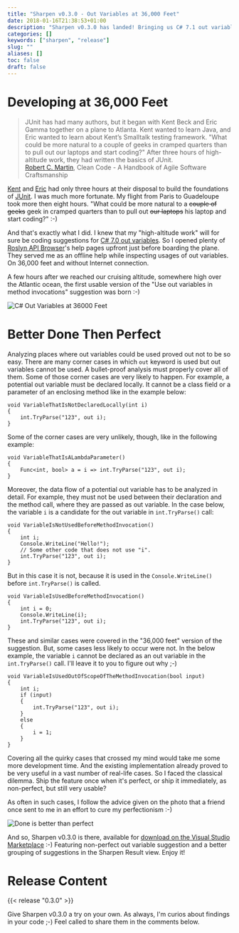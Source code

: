 ```yaml
---
title: "Sharpen v0.3.0 - Out Variables at 36,000 Feet"
date: 2018-01-16T21:38:53+01:00
description: "Sharpen v0.3.0 has landed! Bringing us C# 7.1 out variables developed at 36,000 feet ;-)"
categories: []
keywords: ["sharpen", "release"]
slug: ""
aliases: []
toc: false
draft: false
---
```

# Developing at 36,000 Feet

> JUnit has had many authors, but it began with Kent Beck and Eric Gamma together on a plane to Atlanta. Kent wanted to learn Java, and Eric wanted to learn about Kent’s Smalltalk testing framework. "What could be more natural to a couple of geeks in cramped quarters than to pull out our laptops and start coding?" After three hours of high-altitude work, they had written the basics of JUnit.<br/>
[Robert C. Martin](https://en.wikipedia.org/wiki/Robert_C._Martin), Clean Code - A Handbook of Agile Software Craftsmanship

[Kent](https://en.wikipedia.org/wiki/Kent_Beck) and [Eric](https://en.wikipedia.org/wiki/Erich_Gamma) had only three hours at their disposal to build the foundations of [JUnit](http://junit.org). I was much more fortunate. My flight from Paris to Guadeloupe took more then eight hours. "What could be more natural to a <s>couple of geeks</s> geek in cramped quarters than to pull out <s>our laptops</s> his laptop and start coding?" :-)

And that's exactly what I did. I knew that my "high-altitude work" will for sure be coding suggestions for [C# 7.0 out variables](https://docs.microsoft.com/en-us/dotnet/csharp/whats-new/csharp-7#out-variables). So I opened plenty of [Roslyn API Browser](https://docs.microsoft.com/dotnet/api/?view=roslyn-dotnet)'s help pages upfront just before boarding the plane. They served me as an offline help while inspecting usages of out variables. On 36,000 feet and without Internet connection.

A few hours after we reached our cruising altitude, somewhere high over the Atlantic ocean, the first usable version of the "Use out variables in method invocations" suggestion was born :-)

![C# Out Variables at 36000 Feet](/images/news/sharpen-v0.3.0-out-variables-at-36000-feet/sharpen-csharp-out-variables-at-36000-feet.jpg)

# Better Done Then Perfect

Analyzing places where out variables could be used proved out not to be so easy. There are many corner cases in which `out` keyword is used but out variables cannot be used. A bullet-proof analysis must properly cover all of them. Some of those corner cases are very likely to happen. For example, a potential out variable must be declared locally. It cannot be a class field or a parameter of an enclosing method like in the example below:

    void VariableThatIsNotDeclaredLocally(int i)
    {
        int.TryParse("123", out i);
    }

Some of the corner cases are very unlikely, though, like in the following example:

    void VariableThatIsALambdaParameter()
    {
        Func<int, bool> a = i => int.TryParse("123", out i);
    }

Moreover, the data flow of a potential out variable has to be analyzed in detail. For example, they must not be used between their declaration and the method call, where they are passed as out variable. In the case below, the variable `i` is a candidate for the out variable in `int.TryParse()` call:

    void VariableIsNotUsedBeforeMethodInvocation()
    {
        int i;
        Console.WriteLine("Hello!");
        // Some other code that does not use "i".
        int.TryParse("123", out i);
    }

But in this case it is not, because it is used in the `Console.WriteLine()` before `int.TryParse()` is called.

    void VariableIsUsedBeforeMethodInvocation()
    {
        int i = 0;
        Console.WriteLine(i);
        int.TryParse("123", out i);
    }

These and similar cases were covered in the "36,000 feet" version of the suggestion. But, some cases less likely to occur were not. In the below example, the variable `i` cannot be declared as an out variable in the `int.TryParse()` call. I'll leave it to you to figure out why ;-)

    void VariableIsUsedOutOfScopeOfTheMethodInvocation(bool input)
    {
        int i;
        if (input)
        {
            int.TryParse("123", out i);
        }
        else
        {
            i = 1;
        }
    }

Covering all the quirky cases that crossed my mind would take me some more development time. And the existing implementation already proved to be very useful in a vast number of real-life cases. So I faced the classical dilemma. Ship the feature once when it's perfect, or ship it immediately, as non-perfect, but still very usable?

As often in such cases, I follow the advice given on the photo that a friend once sent to me in an effort to cure my perfectionism :-)

![Done is better than perfect](/images/news/sharpen-v0.3.0-out-variables-at-36000-feet/done-is-better-than-perfect.jpg)

And so, Sharpen v0.3.0 is there, available for [download on the Visual Studio Marketplace](https://marketplace.visualstudio.com/items?itemName=ironcev.sharpen) :-) Featuring non-perfect out variable suggestion and a better grouping of suggestions in the Sharpen Result view. Enjoy it!

# Release Content
{{< release "0.3.0" >}}

Give Sharpen v0.3.0 a try on your own. As always, I'm curios about findings in your code ;-) Feel called to share them in the comments below.